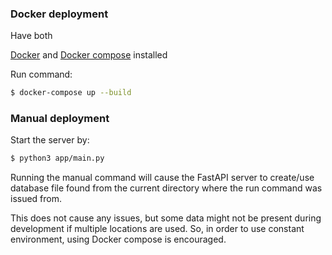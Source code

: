### Docker deployment

Have both

[Docker](https://www.docker.com/) and [Docker compose](https://docs.docker.com/compose/install/linux/) installed

Run command:

```bash
$ docker-compose up --build
```

### Manual deployment

Start the server by:

```bash
$ python3 app/main.py
```

Running the manual command will cause the FastAPI server to create/use database file found from the current directory where the run command was issued from.

This does not cause any issues, but some data might not be present during development if multiple locations are used. So, in order to use constant environment, using Docker compose is encouraged.

